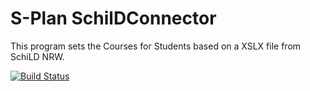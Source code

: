 # S-Plan SchilDConnector

This program sets the Courses for Students based on a XSLX file from SchiLD NRW.

[![Build Status](https://travis-ci.com/Nils-witt/S-Plan_SchilD.svg?branch=master)](https://travis-ci.com/Nils-witt/S-Plan_SchilD)
